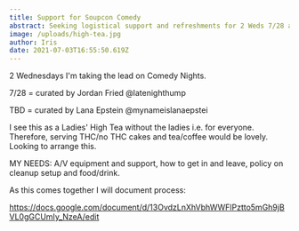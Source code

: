 ```yaml
---
title: Support for Soupcon Comedy
abstract: Seeking logistical support and refreshments for 2 Weds 7/28 and a Wed in August
image: /uploads/high-tea.jpg
author: Iris
date: 2021-07-03T16:55:50.619Z
---
```

2 Wednesdays I'm taking the lead on Comedy Nights. 

7/28 = curated by Jordan Fried @latenighthump

TBD = curated by Lana Epstein @mynameislanaepstei

I see this as a Ladies' High Tea without the ladies i.e. for everyone. Therefore, serving THC/no THC cakes and tea/coffee would be lovely. Looking to arrange this.



MY NEEDS: A/V equipment and support, how to get in and leave, policy on cleanup setup and food/drink.

As this comes together I will document process:

https://docs.google.com/document/d/13OvdzLnXhVbhWWFlPztto5mGh9jBVL0gGCUmIy_NzeA/edit
